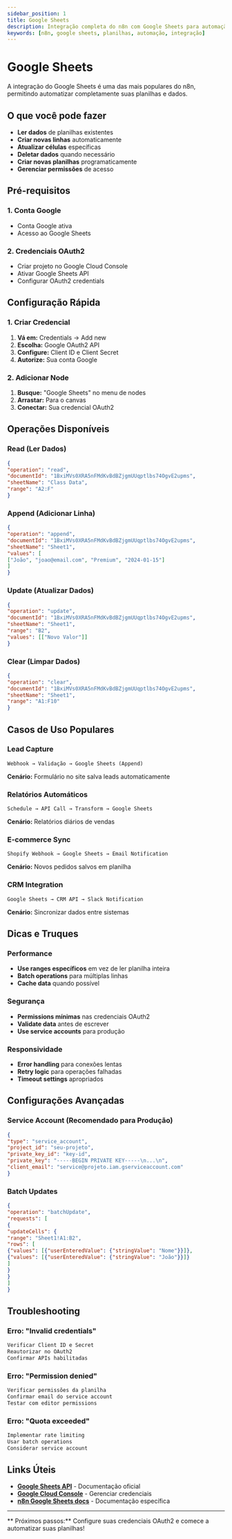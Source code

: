 ```yaml
---
sidebar_position: 1
title: Google Sheets
description: Integração completa do n8n com Google Sheets para automação de planilhas
keywords: [n8n, google sheets, planilhas, automação, integração]
---
```


#  Google Sheets

A integração do Google Sheets é uma das mais populares do n8n, permitindo automatizar completamente suas planilhas e dados.

##  O que você pode fazer

-  **Ler dados** de planilhas existentes
-  **Criar novas linhas** automaticamente
-  **Atualizar células** específicas
-  **Deletar dados** quando necessário
-  **Criar novas planilhas** programaticamente
-  **Gerenciar permissões** de acesso

##  Pré-requisitos

###  1. Conta Google
-  Conta Google ativa
-  Acesso ao Google Sheets

###  2. Credenciais OAuth2
-  Criar projeto no Google Cloud Console
-  Ativar Google Sheets API
-  Configurar OAuth2 credentials

##  Configuração Rápida

###  1. Criar Credencial
1.  **Vá em:** Credentials → Add new
2.  **Escolha:** Google OAuth2 API
3.  **Configure:** Client ID e Client Secret
4.  **Autorize:** Sua conta Google

###  2. Adicionar Node
1.  **Busque:** "Google Sheets" no menu de nodes
2.  **Arrastar:** Para o canvas
3.  **Conectar:** Sua credencial OAuth2

##  Operações Disponíveis

###  Read (Ler Dados)
```json
{
"operation": "read",
"documentId": "1BxiMVs0XRA5nFMdKvBdBZjgmUUqptlbs74OgvE2upms",
"sheetName": "Class Data",
"range": "A2:F"
}
```

###  Append (Adicionar Linha)
```json
{
"operation": "append",
"documentId": "1BxiMVs0XRA5nFMdKvBdBZjgmUUqptlbs74OgvE2upms",
"sheetName": "Sheet1",
"values": [
["João", "joao@email.com", "Premium", "2024-01-15"]
]
}
```

###  Update (Atualizar Dados)
```json
{
"operation": "update",
"documentId": "1BxiMVs0XRA5nFMdKvBdBZjgmUUqptlbs74OgvE2upms",
"sheetName": "Sheet1",
"range": "B2",
"values": [["Novo Valor"]]
}
```

###  Clear (Limpar Dados)
```json
{
"operation": "clear",
"documentId": "1BxiMVs0XRA5nFMdKvBdBZjgmUUqptlbs74OgvE2upms",
"sheetName": "Sheet1",
"range": "A1:F10"
}
```

##  Casos de Uso Populares

###  Lead Capture
```
Webhook → Validação → Google Sheets (Append)
```
**Cenário:** Formulário no site salva leads automaticamente

###  Relatórios Automáticos
```
Schedule → API Call → Transform → Google Sheets
```
**Cenário:** Relatórios diários de vendas

###  E-commerce Sync
```
Shopify Webhook → Google Sheets → Email Notification
```
**Cenário:** Novos pedidos salvos em planilha

###  CRM Integration
```
Google Sheets → CRM API → Slack Notification
```
**Cenário:** Sincronizar dados entre sistemas

##  Dicas e Truques

###  Performance
-  **Use ranges específicos** em vez de ler planilha inteira
-  **Batch operations** para múltiplas linhas
-  **Cache data** quando possível

###  Segurança
-  **Permissions mínimas** nas credenciais OAuth2
-  **Validate data** antes de escrever
-  **Use service accounts** para produção

###  Responsividade
-  **Error handling** para conexões lentas
-  **Retry logic** para operações falhadas
-  **Timeout settings** apropriados

##  Configurações Avançadas

###  Service Account (Recomendado para Produção)
```json
{
"type": "service_account",
"project_id": "seu-projeto",
"private_key_id": "key-id",
"private_key": "-----BEGIN PRIVATE KEY-----\n...\n",
"client_email": "service@projeto.iam.gserviceaccount.com"
}
```

###  Batch Updates
```json
{
"operation": "batchUpdate",
"requests": [
{
"updateCells": {
"range": "Sheet1!A1:B2",
"rows": [
{"values": [{"userEnteredValue": {"stringValue": "Nome"}}]},
{"values": [{"userEnteredValue": {"stringValue": "João"}}]}
]
}
}
]
}
```

##  Troubleshooting

###  Erro: "Invalid credentials"
```bash
Verificar Client ID e Secret
Reautorizar no OAuth2
Confirmar APIs habilitadas
```

###  Erro: "Permission denied"
```bash
Verificar permissões da planilha
Confirmar email do service account
Testar com editor permissions
```

###  Erro: "Quota exceeded"
```bash
Implementar rate limiting
Usar batch operations
Considerar service account
```

##  Links Úteis

-  **[Google Sheets API](https://developers.google.com/sheets/api)** - Documentação oficial
-  **[Google Cloud Console](https://console.cloud.google.com)** - Gerenciar credenciais
-  **[n8n Google Sheets docs](https://docs.n8n.io/integrations/builtin/app-nodes/n8n-nodes-base.googlesheets/)** - Documentação específica

---

** Próximos passos:** Configure suas credenciais OAuth2 e comece a automatizar suas planilhas!
